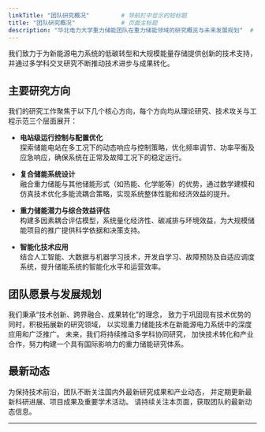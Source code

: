 ```yaml
---
linkTitle: "团队研究概况"         # 导航栏中显示的短标题
title: "团队研究概况"             # 页面主标题
description: "华北电力大学重力储能团队在重力储能领域的研究概览与未来发展规划"  # SEO描述
---
```

我们致力于为新能源电力系统的低碳转型和大规模能量存储提供创新的技术支持，并通过多学科交叉研究不断推动技术进步与成果转化。

<!--more-->

## 主要研究方向

我们的研究工作聚焦于以下几个核心方向，每个方向均从理论研究、技术攻关与工程示范三个层面展开：

- **电站级运行控制与配置优化**  
  探索储能电站在多工况下的动态响应与控制策略，优化频率调节、功率平衡及应急响应，确保系统在正常及故障工况下的稳定运行。

- **复合储能系统设计**  
  融合重力储能与其他储能形式（如热能、化学能等）的优势，通过数学建模和仿真技术优化多能流耦合策略，实现系统整体性能和经济效益的提升。

- **重力储能潜力与综合效益评估**  
  构建多因素耦合评估模型，系统量化经济性、碳减排与环境效益，为大规模储能项目的推广提供科学依据和决策支持。

- **智能化技术应用**  
  结合人工智能、大数据与机器学习技术，开发自学习、故障预防及自适应调度系统，提升储能系统的智能化水平和运营效率。



## 团队愿景与发展规划

我们秉承“技术创新、跨界融合、成果转化”的理念，
致力于巩固现有技术优势的同时，积极拓展新的研究领域，
以实现重力储能技术在新能源电力系统中的深度应用和广泛推广。
未来，我们将持续推动多学科协同研究，
加快技术转化和产业合作，努力构建一个具有国际影响力的重力储能研究体系。



## 最新动态

为保持技术前沿，团队不断关注国内外最新研究成果和产业动态，
并定期更新最新科研进展、项目成果及重要学术活动。
请持续关注本页面，获取团队的最新动态信息。



---

<!--
【多级目录说明】：
- 本页面为团队研究的整体概览，可在 Hugo 中通过多级目录实现详细分解。
- 建议在内容目录下建立相应的子文件夹（如 docs/research/direction1/、direction2/……），分别详细介绍各研究方向。

【语言切换与联系方式】：
- 为实现全局中英文语言切换，请参考 Hugo i18n 配置，将本页面分别放入 content/zh/ 与 content/en/ 中，并在网站模板中添加语言切换按钮。
- 团队详细介绍页面中将包含具体的联系信息（例如团队邮箱），本概览页面主要用于展示研究内容与愿景。

【参考风格】：
- 请参照 http://3dv.ac.cn/project/overview/ 的页面布局和风格，确保页面内容正式、结构清晰且易于阅读。
-->
